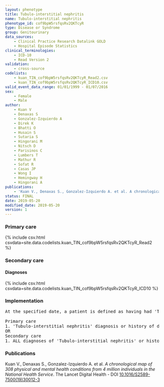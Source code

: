 ```yaml
---
layout: phenotype
title: Tubulo-interstitial nephritis
name: Tubulo-interstitial nephritis
phenotype_id: cof9bpW5rsfqsRv2QKTcyR 
type: Disease or Syndrome
group: Genitourinary
data_sources: 
    - Clinical Practice Research Datalink GOLD
    - Hospital Episode Statistics
clinical_terminologies: 
    - ICD-10
    - Read Version 2
validation: 
    - cross-source
codelists: 
    - kuan_TIN_cof9bpW5rsfqsRv2QKTcyR_Read2.csv
    - kuan_TIN_cof9bpW5rsfqsRv2QKTcyR_ICD10.csv
valid_event_data_range: 01/01/1999 - 01/07/2016
sex: 
    - Female
    - Male
author: 
    - Kuan V
    - Denaxas S
    - Gonzalez-Izquierdo A
    - Direk K
    - Bhatti O
    - Husain S
    - Sutaria S
    - Hingorani M
    - Nitsch D
    - Parisinos C
    - Lumbers T
    - Mathur R
    - Sofat R
    - Casas JP
    - Wong I
    - Hemingway H
    - Hingorani A
publications: 
    - 'Kuan V., Denaxas S., Gonzalez-Izquierdo A. et al. A chronological map of 308 physical and mental health conditions from 4 million individuals in the National Health Service. The Lancet Digital Health - DOI: 10.1016/S2589-7500(19)30012-3' 
status: FINAL
date: 2019-05-20
modified_date: 2019-05-20
version: 1
---
```

### Primary care 
{% include csv.html csvdata=site.data.codelists.kuan_TIN_cof9bpW5rsfqsRv2QKTcyR_Read2 %}
### Secondary care 
#### Diagnoses 
{% include csv.html csvdata=site.data.codelists.kuan_TIN_cof9bpW5rsfqsRv2QKTcyR_ICD10 %}
### Implementation 
<pre>At the specified date, a patient is defined as having had 'Tubulo-interstitial nephritis' IF they meet the criteria for any of the following on or before the specified date. The earliest date on which the individual meets any of the following criteria on or before the specified date is defined as the first event date:

Primary care
1. 'Tubulo-interstitial nephritis' diagnosis or history of diagnosis during a consultation 
OR
Secondary care
1. ALL diagnoses of 'Tubulo-interstitial nephritis' or history of diagnosis during a hospitalization</pre> 
 
### Publications 
Kuan V., Denaxas S., Gonzalez-Izquierdo A. et al. _A chronological map of 308 physical and mental health conditions from 4 million individuals in the National Health Service_. The Lancet Digital Health - DOI <a href='https://www.thelancet.com/journals/landig/article/PIIS2589-7500(19)30012-3/fulltext'>10.1016/S2589-7500(19)30012-3</a>
